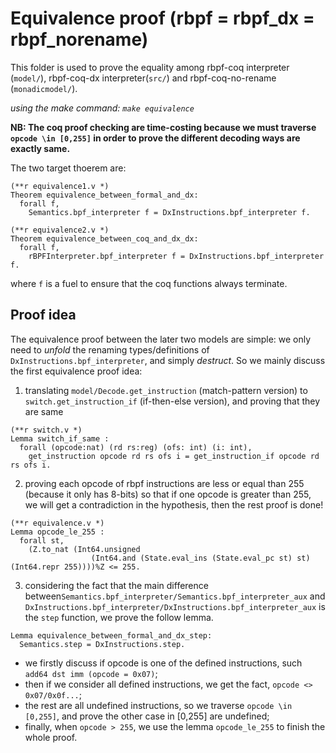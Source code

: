 # Equivalence proof (rbpf = rbpf_dx = rbpf_norename)

This folder is used to prove the equality among rbpf-coq interpreter (`model/`), rbpf-coq-dx interpreter(`src/`) and rbpf-coq-no-rename (`monadicmodel/`). 

*using the make command: `make equivalence`*

**NB: The coq proof checking are time-costing because we must traverse `opcode \in [0,255]` in order to prove the different decoding ways are exactly same.**

The two target thoerem are:

```Coq
(**r equivalence1.v *)
Theorem equivalence_between_formal_and_dx:
  forall f,
    Semantics.bpf_interpreter f = DxInstructions.bpf_interpreter f.
    
(**r equivalence2.v *)    
Theorem equivalence_between_coq_and_dx_dx:
  forall f,
    rBPFInterpreter.bpf_interpreter f = DxInstructions.bpf_interpreter f.    
```
where `f` is a fuel to ensure that the coq functions always terminate.

## Proof idea

The equivalence proof between the later two models are simple: we only need to _unfold_ the renaming types/definitions of `DxInstructions.bpf_interpreter`, and simply _destruct_. So we mainly discuss the first equivalence proof idea:

1. translating `model/Decode.get_instruction` (match-pattern version) to `switch.get_instruction_if` (if-then-else version), and proving that they are same

```Coq
(**r switch.v *)
Lemma switch_if_same :
  forall (opcode:nat) (rd rs:reg) (ofs: int) (i: int),
    get_instruction opcode rd rs ofs i = get_instruction_if opcode rd rs ofs i.
```

2. proving each opcode of rbpf instructions are less or equal than 255 (because it only has 8-bits) so that if one opcode is greater than 255, we will get a contradiction in the hypothesis, then the rest proof is done!

```Coq
(**r equivalence.v *)
Lemma opcode_le_255 :
  forall st,
    (Z.to_nat (Int64.unsigned
                  (Int64.and (State.eval_ins (State.eval_pc st) st) (Int64.repr 255))))%Z <= 255.
```

3. considering the fact that the main difference between`Semantics.bpf_interpreter/Semantics.bpf_interpreter_aux` and `DxInstructions.bpf_interpreter/DxInstructions.bpf_interpreter_aux` is the `step` function, we prove the follow lemma.
```Coq
Lemma equivalence_between_formal_and_dx_step:
  Semantics.step = DxInstructions.step.
```

- we firstly discuss if opcode is one of the defined instructions, such `add64 dst imm (opcode = 0x07)`; 
- then if we consider all defined instructions, we get the fact, `opcode <> 0x07/0x0f...`; 
- the rest are all undefined instructions, so we traverse `opcode \in [0,255]`, and prove the other case in [0,255] are undefined;
- finally, when `opcode > 255`, we use the lemma `opcode_le_255` to finish the whole proof.
